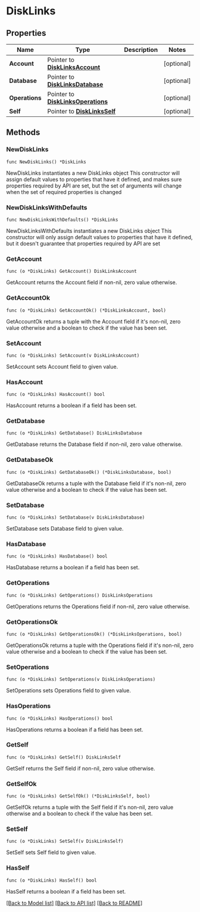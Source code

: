 # DiskLinks

## Properties

Name | Type | Description | Notes
------------ | ------------- | ------------- | -------------
**Account** | Pointer to [**DiskLinksAccount**](DiskLinksAccount.md) |  | [optional] 
**Database** | Pointer to [**DiskLinksDatabase**](DiskLinksDatabase.md) |  | [optional] 
**Operations** | Pointer to [**DiskLinksOperations**](DiskLinksOperations.md) |  | [optional] 
**Self** | Pointer to [**DiskLinksSelf**](DiskLinksSelf.md) |  | [optional] 

## Methods

### NewDiskLinks

`func NewDiskLinks() *DiskLinks`

NewDiskLinks instantiates a new DiskLinks object
This constructor will assign default values to properties that have it defined,
and makes sure properties required by API are set, but the set of arguments
will change when the set of required properties is changed

### NewDiskLinksWithDefaults

`func NewDiskLinksWithDefaults() *DiskLinks`

NewDiskLinksWithDefaults instantiates a new DiskLinks object
This constructor will only assign default values to properties that have it defined,
but it doesn't guarantee that properties required by API are set

### GetAccount

`func (o *DiskLinks) GetAccount() DiskLinksAccount`

GetAccount returns the Account field if non-nil, zero value otherwise.

### GetAccountOk

`func (o *DiskLinks) GetAccountOk() (*DiskLinksAccount, bool)`

GetAccountOk returns a tuple with the Account field if it's non-nil, zero value otherwise
and a boolean to check if the value has been set.

### SetAccount

`func (o *DiskLinks) SetAccount(v DiskLinksAccount)`

SetAccount sets Account field to given value.

### HasAccount

`func (o *DiskLinks) HasAccount() bool`

HasAccount returns a boolean if a field has been set.

### GetDatabase

`func (o *DiskLinks) GetDatabase() DiskLinksDatabase`

GetDatabase returns the Database field if non-nil, zero value otherwise.

### GetDatabaseOk

`func (o *DiskLinks) GetDatabaseOk() (*DiskLinksDatabase, bool)`

GetDatabaseOk returns a tuple with the Database field if it's non-nil, zero value otherwise
and a boolean to check if the value has been set.

### SetDatabase

`func (o *DiskLinks) SetDatabase(v DiskLinksDatabase)`

SetDatabase sets Database field to given value.

### HasDatabase

`func (o *DiskLinks) HasDatabase() bool`

HasDatabase returns a boolean if a field has been set.

### GetOperations

`func (o *DiskLinks) GetOperations() DiskLinksOperations`

GetOperations returns the Operations field if non-nil, zero value otherwise.

### GetOperationsOk

`func (o *DiskLinks) GetOperationsOk() (*DiskLinksOperations, bool)`

GetOperationsOk returns a tuple with the Operations field if it's non-nil, zero value otherwise
and a boolean to check if the value has been set.

### SetOperations

`func (o *DiskLinks) SetOperations(v DiskLinksOperations)`

SetOperations sets Operations field to given value.

### HasOperations

`func (o *DiskLinks) HasOperations() bool`

HasOperations returns a boolean if a field has been set.

### GetSelf

`func (o *DiskLinks) GetSelf() DiskLinksSelf`

GetSelf returns the Self field if non-nil, zero value otherwise.

### GetSelfOk

`func (o *DiskLinks) GetSelfOk() (*DiskLinksSelf, bool)`

GetSelfOk returns a tuple with the Self field if it's non-nil, zero value otherwise
and a boolean to check if the value has been set.

### SetSelf

`func (o *DiskLinks) SetSelf(v DiskLinksSelf)`

SetSelf sets Self field to given value.

### HasSelf

`func (o *DiskLinks) HasSelf() bool`

HasSelf returns a boolean if a field has been set.


[[Back to Model list]](../README.md#documentation-for-models) [[Back to API list]](../README.md#documentation-for-api-endpoints) [[Back to README]](../README.md)


